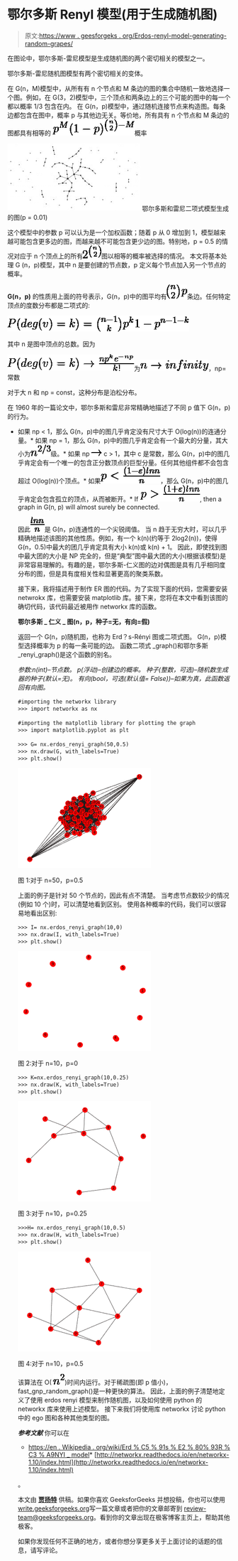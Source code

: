# 鄂尔多斯 Renyl 模型(用于生成随机图)

> 原文:[https://www . geesforgeks . org/Erdos-renyl-model-generating-random-grapes/](https://www.geeksforgeeks.org/erdos-renyl-model-generating-random-graphs/)

在图论中，鄂尔多斯-雷尼模型是生成随机图的两个密切相关的模型之一。

鄂尔多斯-雷尼随机图模型有两个密切相关的变体。

在 G(n，M)模型中，从所有有 n 个节点和 M 条边的图的集合中随机一致地选择一个图。例如，在 G(3，2)模型中，三个顶点和两条边上的三个可能的图中的每一个都以概率 1/3 包含在内。
在 G(n，p)模型中，通过随机连接节点来构造图。每条边都包含在图中，概率 p 与其他边无关。等价地，所有具有 n 个节点和 M 条边的图都具有相等的
![ p^M (1-p)^\binom{n}{2}-M  ](img/5364ad2e2fc6846fbff763dbfd8cbeea.png "Rendered by QuickLaTeX.com")概率

![Erdos Renyl Model for generating Random Graphs 1](img/2a5575220a53015fc6ba2f414ad66f07.png)
鄂尔多斯和雷尼二项式模型生成的图(p = 0.01)

这个模型中的参数 p 可以认为是一个加权函数；随着 p 从 0 增加到 1，模型越来越可能包含更多边的图，而越来越不可能包含更少边的图。特别地，p = 0.5 的情况对应于 n 个顶点上的所有![2^{\binom{n}{2}}](img/b1f9cd091a01a90bc6eb2fc41ec721cb.png "Rendered by QuickLaTeX.com")图以相等的概率被选择的情况。
本文将基本处理 G (n，p)模型，其中 n 是要创建的节点数，p 定义每个节点加入另一个节点的概率。

**G(n，p)**
的性质用上面的符号表示，G(n，p)中的图平均有![{\binom{n}{2}}p](img/b67c8689a4825f5fb9a335d18384500e.png "Rendered by QuickLaTeX.com")条边。任何特定顶点的度数分布都是二项式的:

![P(deg(v)=k)=\binom{n-1}{k}{p^k}{1-p^{n-1-k}}](img/c7d3d1e53413eeb7b694c6afed8ceed0.png "Rendered by QuickLaTeX.com")

其中 n 是图中顶点的总数。因为

![P(deg(v)=k)\rightarrow\frac{{np^k}{e^{-np}}}{k!}](img/68ae2bb3331b5e4462cc0b15c2b06cd1.png "Rendered by QuickLaTeX.com")为![n\rightarrow infinity](img/eeeb68a32da92e7a01546d98c60d20b4.png "Rendered by QuickLaTeX.com")，np=常数

对于大 n 和 np = const，这种分布是泊松分布。

在 1960 年的一篇论文中，鄂尔多斯和雷尼非常精确地描述了不同 p 值下 G(n，p)的行为。

*   如果 np < 1，那么 G(n，p)中的图几乎肯定没有尺寸大于 O(log(n))的连通分量。*   如果 np = 1，那么 G(n，p)中的图几乎肯定会有一个最大的分量，其大小为![n^{2/3}](img/f171997a0c69ca0826bb638c5427bd68.png "Rendered by QuickLaTeX.com")级。*   如果 np ![\rightarrow ](img/30342989463980679b643419196fa4ee.png "Rendered by QuickLaTeX.com") c > 1，其中 c 是常数，那么 G(n，p)中的图几乎肯定会有一个唯一的包含正分数顶点的巨型分量。任何其他组件都不会包含超过 O(log(n))个顶点。*   如果![p<\frac{(1-\varepsilon )ln n}{n} ](img/5653012c2e039d55f749e153b811b3dd.png "Rendered by QuickLaTeX.com")，那么 G(n，p)中的图几乎肯定会包含孤立的顶点，从而被断开。*   If ![p>\frac{(1+\varepsilon )ln n}{n} ](img/83062c0f1dc1ba0b5ef622c3778e03e3.png "Rendered by QuickLaTeX.com"), then a graph in G(n, p) will almost surely be connected.

    因此![\frac{ln n}{n}](img/464544acf9c8a9bea3e3c976aa8b4ad2.png "Rendered by QuickLaTeX.com")是 G(n，p)连通性的一个尖锐阈值。
    当 n 趋于无穷大时，可以几乎精确地描述该图的其他性质。例如，有一个 k(n)(约等于 2log2(n))，使得 G(n，0.5)中最大的团几乎肯定具有大小 k(n)或 k(n) + 1。
    因此，即使找到图中最大团的大小是 NP 完全的，但是“典型”图中最大团的大小(根据该模型)是非常容易理解的。有趣的是，鄂尔多斯-仁义图的边对偶图是具有几乎相同度分布的图，但是具有度相关性和显著更高的聚类系数。

    接下来，我将描述用于制作 ER 图的代码。为了实现下面的代码，您需要安装 netwrokx 库，也需要安装 matplotlib 库。接下来，您将在本文中看到该图的确切代码，该代码最近被用作 networkx 库的函数。

    **鄂尔多斯 _ 仁义 _ 图(n，p，种子=无，有向=假)**

    返回一个 G(n，p)随机图，也称为 Erd？s-Rényi 图或二项式图。
    G(n，p)模型选择概率为 p 的每一条可能的边。
    函数二项式 _graph()和鄂尔多斯 _renyi_graph()是这个函数的别名。

    *参数:n(int)–节点数。
    p(浮动)–创建边的概率。
    种子(整数，可选)–随机数生成器的种子(默认=无)。
    有向(bool，可选(默认值= False))–如果为真，此函数返回有向图。*

    ```
    #importing the networkx library
    >>> import networkx as nx

    #importing the matplotlib library for plotting the graph
    >>> import matplotlib.pyplot as plt

    >>> G= nx.erdos_renyi_graph(50,0.5)
    >>> nx.draw(G, with_labels=True)
    >>> plt.show()
    ```

    ![Erdos Renyl Model for generating Random Graphs 2](img/6d6915658bf87ef07de7bf56396d9344.png)

    图 1:对于 n=50，p=0.5

    上面的例子是针对 50 个节点的，因此有点不清楚。
    当考虑节点数较少的情况(例如 10 个)时，可以清楚地看到区别。
    使用各种概率的代码，我们可以很容易地看出区别:

    ```
    >>> I= nx.erdos_renyi_graph(10,0)
    >>> nx.draw(I, with_labels=True)
    >>> plt.show()
    ```

    ![Erdos Renyl Model for generating Random Graphs 3](img/fd423782cd0f8d6eea2b81cc19b111da.png)

    图 2:对于 n=10，p=0

    ```
    >>> K=nx.erdos_renyi_graph(10,0.25)
    >>> nx.draw(K, with_labels=True)
    >>> plt.show()
    ```

    ![Erdos Renyl Model for generating Random Graphs 4](img/9167ee07ef1b276c2be27ba28fb111ce.png)

    图 3:对于 n=10，p=0.25

    ```
    >>>H= nx.erdos_renyi_graph(10,0.5)
    >>> nx.draw(H, with_labels=True)
    >>> plt.show()
    ```

    ![Erdos Renyl Model for generating Random Graphs 5](img/52023510309918e64ee144226972b48d.png)

    图 4:对于 n=10，p=0.5

    该算法在 O( ![n^2](img/bc310b612b5fbf7a1964db0ae906a889.png "Rendered by QuickLaTeX.com"))时间内运行。对于稀疏图(即 p 值小)，fast_gnp_random_graph()是一种更快的算法。
    因此，上面的例子清楚地定义了使用 erdos renyi 模型来制作随机图，以及如何使用 python 的 networkx 库来使用上述模型。
    接下来我们将使用库 networkx 讨论 python 中的 ego 图和各种其他类型的图。

    ***参考文献***
    你可以在

    *   [https://en . Wikipedia . org/wiki/Erd % C5 % 91s % E2 % 80% 93R % C3 % A9NYI _ model](https://en.wikipedia.org/wiki/Erd%C5%91s%E2%80%93R%C3%A9nyi_model)*   [http://networkx.readthedocs.io/en/networkx-1.10/index.html](http://networkx.readthedocs.io/en/networkx-1.10/index.html)

    。

    本文由 **[贾扬特](https://in.linkedin.com/in/jayant-bisht-978085114)** 供稿。如果你喜欢 GeeksforGeeks 并想投稿，你也可以使用[write.geeksforgeeks.org](http://www.write.geeksforgeeks.org)写一篇文章或者把你的文章邮寄到 review-team@geeksforgeeks.org。看到你的文章出现在极客博客主页上，帮助其他极客。

    如果你发现任何不正确的地方，或者你想分享更多关于上面讨论的话题的信息，请写评论。